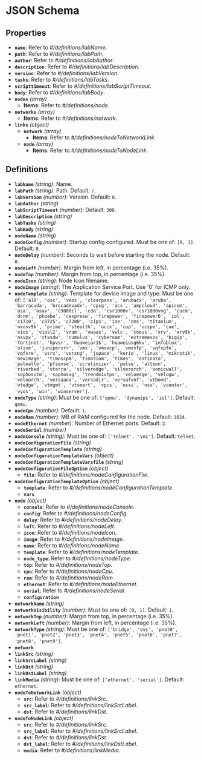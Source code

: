 # JSON Schema

## Properties

- **`name`**: Refer to *#/definitions/labName*.
- **`path`**: Refer to *#/definitions/labPath*.
- **`author`**: Refer to *#/definitions/labAuthor*.
- **`description`**: Refer to *#/definitions/labDescription*.
- **`version`**: Refer to *#/definitions/labVersion*.
- **`tasks`**: Refer to *#/definitions/labTasks*.
- **`scripttimeout`**: Refer to *#/definitions/labScriptTimeout*.
- **`body`**: Refer to *#/definitions/labBody*.
- **`nodes`** *(array)*
  - **Items**: Refer to *#/definitions/node*.
- **`networks`** *(array)*
  - **Items**: Refer to *#/definitions/network*.
- **`links`** *(object)*
  - **`network`** *(array)*
    - **Items**: Refer to *#/definitions/nodeToNetworkLink*.
  - **`node`** *(array)*
    - **Items**: Refer to *#/definitions/nodeToNodeLink*.
## Definitions

- **`labName`** *(string)*: Name.
- **`labPath`** *(string)*: Path. Default: `/`.
- **`labVersion`** *(number)*: Version. Default: `0`.
- **`labAuthor`** *(string)*
- **`labScriptTimeout`** *(number)*: Default: `300`.
- **`labDescription`** *(string)*
- **`labTasks`** *(string)*
- **`labBody`** *(string)*
- **`nodeName`** *(string)*
- **`nodeConfig`** *(number)*: Startup config configured. Must be one of: `[0, 1]`. Default: `0`.
- **`nodeDelay`** *(number)*: Seconds to wait before starting the node. Default: `0`.
- **`nodeLeft`** *(number)*: Margin from left, in percentage (i.e. 35%).
- **`nodeTop`** *(number)*: Margin from top, in percentage (i.e. 35%).
- **`nodeIcon`** *(string)*: Node Icon filename.
- **`nodeImage`** *(string)*: The Application Service Port. Use '0' for ICMP only.
- **`nodeTemplate`** *(string)*: Template for device image and type. Must be one of: `['a10', 'osx', 'veos', 'clearpass', 'arubacx', 'aruba', 'barracuda', 'brocadevadx', 'cpsg', 'acs', 'ampcloud', 'apicem', 'asa', 'asav', 'c9800cl', 'cda', 'csr1000v', 'csr1000vng', 'cucm', 'dcnm', 'phoebe', 'cexpresw', 'firepower', 'firepower6', 'iol', 'c1710', 'c3725', 'c7200', 'cips', 'ise', 'cms', 'titanium', 'nxosv9k', 'prime', 'stealth', 'uccx', 'cup', 'ucspe', 'cue', 'vios', 'viosl2', 'vnam', 'vwaas', 'vwlc', 'coeus', 'xrv', 'xrv9k', 'nsvpx', 'ctxsdw', 'cumulus', 'cyberoam', 'extremexos', 'bigip', 'fortinet', 'hpvsr', 'huaweiar1k', 'huaweiusg6kv', 'infoblox', 'olive', 'junipervrr', 'vmx', 'vmxvcp', 'vmxvfp', 'vqfxpfe', 'vqfxre', 'vsrx', 'vsrxng', 'jspace', 'kerio', 'linux', 'mikrotik', 'newimage', 'timoscpm', 'timosiom', 'timos', 'ostinato', 'paloalto', 'pfsense', 'scrutinizer', 'pulse', 'alteon', 'riverbed', 'sterra', 'silveredge', 'silverorch', 'sonicwall', 'sophosutm', 'sophosxg', 'trendmivtps', 'veloedge', 'velogw', 'veloorch', 'versaana', 'versadir', 'versafvnf', 'vtbond', 'vtedge', 'vtmgmt', 'vtsmart', 'vpcs', 'esxi', 'nsx', 'vcenter', 'vyos', 'win', 'winserver']`.
- **`nodeType`** *(string)*: Must be one of: `['qemu', 'dynamips', 'iol']`. Default: `qemu`.
- **`nodeCpu`** *(number)*: Default: `1`.
- **`nodeRam`** *(number)*: MB of RAM configured for the node. Default: `1024`.
- **`nodeEthernet`** *(number)*: Number of Ethernet ports. Default: `2`.
- **`nodeSerial`** *(number)*
- **`nodeConsole`** *(string)*: Must be one of: `['telnet', 'vnc']`. Default: `telnet`.
- **`nodeConfigurationFile`** *(string)*
- **`nodeConfigurationTemplate`** *(string)*
- **`nodeConfigurationTemplateVars`** *(object)*
- **`nodeConfigurationTemplateVarsfile`** *(string)*
- **`nodeConfigurationFileOption`** *(object)*
  - **`file`**: Refer to *#/definitions/nodeConfigurationFile*.
- **`nodeConfigurationTemplateOption`** *(object)*
  - **`template`**: Refer to *#/definitions/nodeConfigurationTemplate*.
  - **`vars`**
- **`node`** *(object)*
  - **`console`**: Refer to *#/definitions/nodeConsole*.
  - **`config`**: Refer to *#/definitions/nodeConfig*.
  - **`delay`**: Refer to *#/definitions/nodeDelay*.
  - **`left`**: Refer to *#/definitions/nodeLeft*.
  - **`icon`**: Refer to *#/definitions/nodeIcon*.
  - **`image`**: Refer to *#/definitions/nodeImage*.
  - **`name`**: Refer to *#/definitions/nodeName*.
  - **`template`**: Refer to *#/definitions/nodeTemplate*.
  - **`node_type`**: Refer to *#/definitions/nodeType*.
  - **`top`**: Refer to *#/definitions/nodeTop*.
  - **`cpu`**: Refer to *#/definitions/nodeCpu*.
  - **`ram`**: Refer to *#/definitions/nodeRam*.
  - **`ethernet`**: Refer to *#/definitions/nodeEthernet*.
  - **`serial`**: Refer to *#/definitions/nodeSerial*.
  - **`configuration`**
- **`networkName`** *(string)*
- **`networkVisibility`** *(number)*: Must be one of: `[0, 1]`. Default: `1`.
- **`networkTop`** *(number)*: Margin from top, in percentage (i.e. 35%).
- **`networkLeft`** *(number)*: Margin from left, in percentage (i.e. 35%).
- **`networkType`** *(string)*: Must be one of: `['bridge', 'ovs', 'pnet0', 'pnet1', 'pnet2', 'pnet3', 'pnet4', 'pnet5', 'pnet6', 'pnet7', 'pnet8', 'pnet9']`.
- **`network`**
- **`linkSrc`** *(string)*
- **`linkSrcLabel`** *(string)*
- **`linkDst`** *(string)*
- **`linkDstLabel`** *(string)*
- **`linkMedia`** *(string)*: Must be one of: `['ethernet', 'serial']`. Default: `ethernet`.
- **`nodeToNetworkLink`** *(object)*
  - **`src`**: Refer to *#/definitions/linkSrc*.
  - **`src_label`**: Refer to *#/definitions/linkSrcLabel*.
  - **`dst`**: Refer to *#/definitions/linkDst*.
- **`nodeToNodeLink`** *(object)*
  - **`src`**: Refer to *#/definitions/linkSrc*.
  - **`src_label`**: Refer to *#/definitions/linkSrcLabel*.
  - **`dst`**: Refer to *#/definitions/linkDst*.
  - **`dst_label`**: Refer to *#/definitions/linkDstLabel*.
  - **`media`**: Refer to *#/definitions/linkMedia*.
